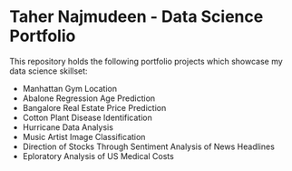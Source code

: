 # Taher Najmudeen - Data Science Portfolio

This repository holds the following portfolio projects which showcase my
data science skillset:

* Manhattan Gym Location
* Abalone Regression Age Prediction
* Bangalore Real Estate Price Prediction 
* Cotton Plant Disease Identification
* Hurricane Data Analysis
* Music Artist Image Classification
* Direction of Stocks Through Sentiment Analysis of News Headlines 
* Eploratory Analysis of US Medical Costs
